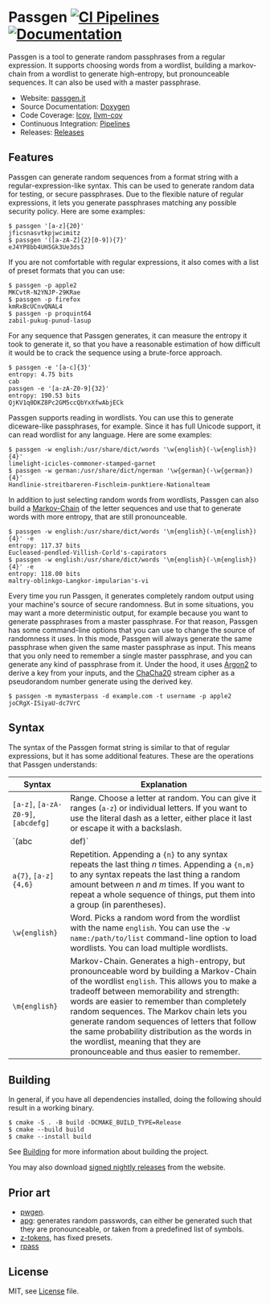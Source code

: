 # Passgen [![CI Pipelines](https://gitlab.com/xfbs/passgen/badges/master/pipeline.svg)](https://gitlab.com/xfbs/passgen/-/pipelines) [![Documentation](https://xfbs.gitlab.io/passgen/badges/docs.svg)](https://passgen.it/docs/index.html)

Passgen is a tool to generate random passphrases from a regular expression. It
supports choosing words from a wordlist, building a markov-chain from a
wordlist to generate high-entropy, but pronounceable sequences. It can also be
used with a master passphrase.

* Website: [passgen.it](https://passgen.it)
* Source Documentation: [Doxygen](https://passgen.it/docs/index.html)
* Code Coverage: [lcov](https://passgen.it/coverage/lcov), [llvm-cov](https://passgen.it/coverage/llvm-cov)
* Continuous Integration: [Pipelines](https://gitlab.com/xfbs/passgen/pipelines)
* Releases: [Releases](https://passgen.it/releases)

## Features

Passgen can generate random sequences from a format string with a
regular-expression-like syntax.  This can be used to generate random data for
testing, or secure passphrases. Due to the flexible nature of regular
expressions, it lets you generate passphrases matching any possible security
policy. Here are some examples:

```
$ passgen '[a-z]{20}'
jficsnasvtkpjwcimitz
$ passgen '([a-zA-Z]{2}[0-9]){7}'
eJ4YP8bb4UH5Gk3Ue3ds3
```

If you are not comfortable with regular expressions, it also comes with a list
of preset formats that you can use:

```
$ passgen -p apple2
MKCvtR-N2YNJP-29KRae
$ passgen -p firefox
kmRxBcUCnvQNAL4
$ passgen -p proquint64
zabil-pukug-punud-lasup
```

For any sequence that Passgen generates, it can measure the entropy it took to
generate it, so that you have a reasonable estimation of how difficult it would
be to crack the sequence using a brute-force approach.

```
$ passgen -e '[a-c]{3}'
entropy: 4.75 bits
cab
passgen -e '[a-zA-Z0-9]{32}'
entropy: 190.53 bits
QjKV1q0DKZ8Pc2GM5ccQbYxXfwAbjECk
```

Passgen supports reading in wordlists. You can use this to generate
diceware-like passphrases, for example. Since it has full Unicode support, it
can read wordlist for any language.  Here are some examples:

```
$ passgen -w english:/usr/share/dict/words '\w{english}(-\w{english}){4}'
limelight-icicles-commoner-stamped-garnet
$ passgen -w german:/usr/share/dict/ngerman '\w{german}(-\w{german}){4}'
Handlinie-streitbareren-Fischleim-punktiere-Nationalteam
```

In addition to just selecting random words from wordlists, Passgen can also
build a [Markov-Chain](https://en.wikipedia.org/wiki/Markov_chain) of the
letter sequences and use that to generate words with more entropy, that are
still pronounceable.

```
$ passgen -w english:/usr/share/dict/words '\m{english}(-\m{english}){4}' -e
entropy: 117.37 bits
Eucleased-pendled-Villish-Corld's-capirators
$ passgen -w english:/usr/share/dict/words '\m{english}(-\m{english}){4}' -e
entropy: 118.00 bits
maltry-oblinkgo-Langkor-impularian's-vi
```

Every time you run Passgen, it generates completely random output using your
machine's source of secure randomness. But in some situations, you may want a
more deterministic output, for example because you want to generate passphrases
from a master passphrase.  For that reason, Passgen has some command-line
options that you can use to change the source of randomness it uses. In this
mode, Passgen will always generate the same passphrase when given the same
master passphrase as input. This means that you only need to remember a single
master passphrase, and you can generate any kind of passphrase from it.  Under
the hood, it uses [Argon2](https://en.wikipedia.org/wiki/Argon2) to derive a
key from your inputs, and the
[ChaCha20](https://en.wikipedia.org/wiki/Salsa20#ChaCha_variant) stream cipher
as a pseudorandom number generate using the derived key.

```
$ passgen -m mymasterpass -d example.com -t username -p apple2
joCRgX-ISiyaU-dc7VrC
```

## Syntax

The syntax of the Passgen format string is similar to that of regular expressions,
but it has some additional features. These are the operations that Passgen understands:

| Syntax | Explanation |
| --- | --- |
| `[a-z]`, `[a-zA-Z0-9]`, `[abcdefg]` | Range. Choose a letter at random. You can give it ranges (`a-z`) or individual letters. If you want to use the literal dash as a letter, either place it last or escape it with a backslash. |
| `(abc|def)` | Group. Choose one at random: `abc` or `def`. |
| `a{7}`, `[a-z]{4,6}` | Repetition. Appending a `{n}` to any syntax repeats the last thing *n* times. Appending a `{n,m}` to any syntax repeats the last thing a random amount between *n* and *m* times. If you want to repeat a whole sequence of things, put them into a group (in parentheses). |
| `\w{english}` | Word. Picks a random word from the wordlist with the name `english`. You can use the `-w name:/path/to/list` command-line option to load wordlists. You can load multiple wordlists. |
| `\m{english}` | Markov-Chain. Generates a high-entropy, but pronounceable word by building a Markov-Chain of the wordlist `english`. This allows you to make a tradeoff between memorability and strength: words are easier to remember than completely random sequences. The Markov chain lets you generate random sequences of letters that follow the same probability distribution as the words in the wordlist, meaning that they are pronounceable and thus easier to remember. |

## Building

In general, if you have all dependencies installed, doing the following should result in a working binary.

    $ cmake -S . -B build -DCMAKE_BUILD_TYPE=Release
    $ cmake --build build
    $ cmake --install build

See [Building](https://passgen.it/development/building) for more information about building the project.

You may also download [signed nightly releases](https://passgen.it/nightly/) from the website.

## Prior art

* [pwgen](https://linux.die.net/man/1/pwgen).
* [apg](https://linux.die.net/man/1/apg): generates random passwords, can either be generated such that they are pronounceable, or taken from a predefined list of symbols.
* [z-tokens](https://github.com/volution/z-tokens), has fixed presets.
* [rpass](https://github.com/timkuijsten/rpass)

## License

MIT, see [License](LICENSE.md) file.
